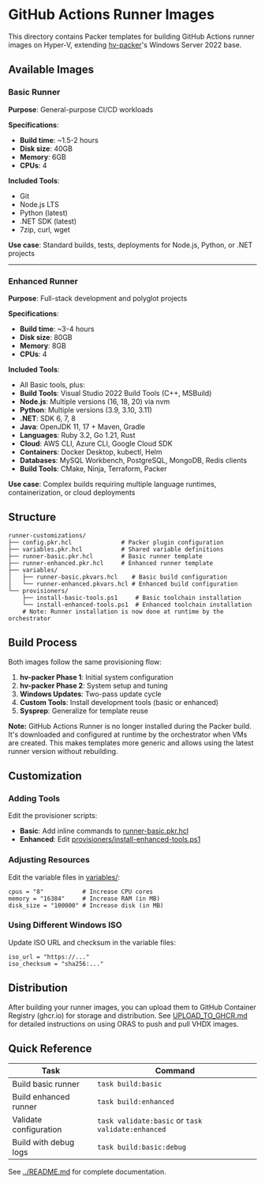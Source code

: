 # GitHub Actions Runner Images

This directory contains Packer templates for building GitHub Actions runner images on Hyper-V, extending [hv-packer](https://github.com/marcinbojko/hv-packer)'s Windows Server 2022 base.

## Available Images

### Basic Runner

**Purpose**: General-purpose CI/CD workloads

**Specifications**:
- **Build time**: ~1.5-2 hours
- **Disk size**: 40GB
- **Memory**: 6GB
- **CPUs**: 4

**Included Tools**:
- Git
- Node.js LTS
- Python (latest)
- .NET SDK (latest)
- 7zip, curl, wget

**Use case**: Standard builds, tests, deployments for Node.js, Python, or .NET projects

---

### Enhanced Runner

**Purpose**: Full-stack development and polyglot projects

**Specifications**:
- **Build time**: ~3-4 hours
- **Disk size**: 80GB
- **Memory**: 8GB
- **CPUs**: 4

**Included Tools**:
- All Basic tools, plus:
- **Build Tools**: Visual Studio 2022 Build Tools (C++, MSBuild)
- **Node.js**: Multiple versions (16, 18, 20) via nvm
- **Python**: Multiple versions (3.9, 3.10, 3.11)
- **.NET**: SDK 6, 7, 8
- **Java**: OpenJDK 11, 17 + Maven, Gradle
- **Languages**: Ruby 3.2, Go 1.21, Rust
- **Cloud**: AWS CLI, Azure CLI, Google Cloud SDK
- **Containers**: Docker Desktop, kubectl, Helm
- **Databases**: MySQL Workbench, PostgreSQL, MongoDB, Redis clients
- **Build Tools**: CMake, Ninja, Terraform, Packer

**Use case**: Complex builds requiring multiple language runtimes, containerization, or cloud deployments

## Structure

```
runner-customizations/
├── config.pkr.hcl              # Packer plugin configuration
├── variables.pkr.hcl           # Shared variable definitions
├── runner-basic.pkr.hcl        # Basic runner template
├── runner-enhanced.pkr.hcl     # Enhanced runner template
├── variables/
│   ├── runner-basic.pkvars.hcl    # Basic build configuration
│   └── runner-enhanced.pkvars.hcl # Enhanced build configuration
└── provisioners/
    ├── install-basic-tools.ps1     # Basic toolchain installation
    └── install-enhanced-tools.ps1  # Enhanced toolchain installation
    # Note: Runner installation is now done at runtime by the orchestrator
```

## Build Process

Both images follow the same provisioning flow:

1. **hv-packer Phase 1**: Initial system configuration
2. **hv-packer Phase 2**: System setup and tuning
3. **Windows Updates**: Two-pass update cycle
4. **Custom Tools**: Install development tools (basic or enhanced)
5. **Sysprep**: Generalize for template reuse

**Note:** GitHub Actions Runner is no longer installed during the Packer build. It's downloaded and configured at runtime by the orchestrator when VMs are created. This makes templates more generic and allows using the latest runner version without rebuilding.

## Customization

### Adding Tools

Edit the provisioner scripts:
- **Basic**: Add inline commands to [runner-basic.pkr.hcl](runner-basic.pkr.hcl#L87-L102)
- **Enhanced**: Edit [provisioners/install-enhanced-tools.ps1](provisioners/install-enhanced-tools.ps1)

### Adjusting Resources

Edit the variable files in [variables/](variables/):
```hcl
cpus = "8"           # Increase CPU cores
memory = "16384"     # Increase RAM (in MB)
disk_size = "100000" # Increase disk (in MB)
```

### Using Different Windows ISO

Update ISO URL and checksum in the variable files:
```hcl
iso_url = "https://..."
iso_checksum = "sha256:..."
```

## Distribution

After building your runner images, you can upload them to GitHub Container Registry (ghcr.io) for storage and distribution. See [UPLOAD_TO_GHCR.md](UPLOAD_TO_GHCR.md) for detailed instructions on using ORAS to push and pull VHDX images.

## Quick Reference

| Task | Command |
|------|---------|
| Build basic runner | `task build:basic` |
| Build enhanced runner | `task build:enhanced` |
| Validate configuration | `task validate:basic` or `task validate:enhanced` |
| Build with debug logs | `task build:basic:debug` |

See [../README.md](../README.md) for complete documentation.
